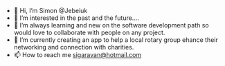 - 👋 Hi, I’m Simon @Jebeiuk
- 👀 I’m interested in the past and the future....
- 🌱 I’m always learning and new on the software development path so would love to collaborate with people on any project.
- 💞️ I’m currently creating an app to help a local rotary group ehance their networking and connection with charities.
- 📫 How to reach me sigaravan@hotmail.com

<!---
Jebeiuk/Jebeiuk is a ✨ special ✨ repository because its `README.md` (this file) appears on your GitHub profile.
You can click the Preview link to take a look at your changes.
--->
